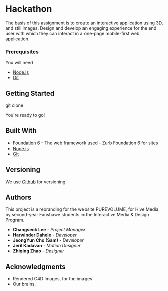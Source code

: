 # Hackathon

The basis of this assignment is to create an interactive application using 3D, and
still images. Design and develop an engaging experience for the end user with
which they can interact in a one-page mobile-first web application.

### Prerequisites

You will need

* [Node.js](https://nodejs.org/en/)
* [Git](https://git-scm.com/)


## Getting Started

git clone 

You're ready to go!


## Built With

* [Foundation 6](https://foundation.zurb.com/sites.html) - The web framework used - Zurb Foundation 6 for sites
* [Node.js](https://nodejs.org/en/)
* [Git](https://git-scm.com/)



## Versioning

We use [Github](http://github.com) for versioning.



## Authors

This project is a rebranding for the website PUREVOLUME, for Hive Media, by second-year Fanshawe students in the Interactive Media & Design Program.

* **Changseok Lee** - *Project Manager*
* **Harwinder Dahele** - *Developer*
* **JeongYun Cho (Sam)** - *Developer*
* **Jeril Kadavan** - *Motion Designer*
* **Zhiqing Zhao** - *Designer*




## Acknowledgments

* Rendered C4D Images, for the images
* Our brains.

